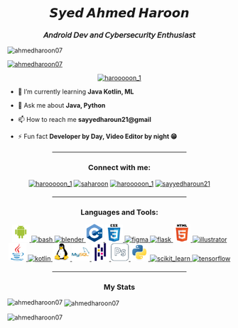 <h1 align="center"> 𝙎𝙮𝙚𝙙 𝘼𝙝𝙢𝙚𝙙 𝙃𝙖𝙧𝙤𝙤𝙣</h1>
<h3 align="center">𝘈𝘯𝘥𝘳𝘰𝘪𝘥 𝘋𝘦𝘷 𝘢𝘯𝘥 𝘊𝘺𝘣𝘦𝘳𝘴𝘦𝘤𝘶𝘳𝘪𝘵𝘺 𝘌𝘯𝘵𝘩𝘶𝘴𝘪𝘢𝘴𝘵</h3>

<p align="left"> <img src="https://komarev.com/ghpvc/?username=ahmedharoon07&label=Profile%20views&color=0e75b6&style=flat" alt="ahmedharoon07" /> </p>

<p align="left"> <a href="https://github.com/ryo-ma/github-profile-trophy"><img src="https://github-profile-trophy.vercel.app/?username=ahmedharoon07" alt="ahmedharoon07" /></a> </p>

<p align="center"> <a href="https://twitter.com/harooooon_1" target="blank"><img src="https://img.shields.io/twitter/follow/harooooon_1?logo=twitter&style=for-the-badge" alt="harooooon_1" /></a> </p>

- 🌱 I’m currently learning **Java Kotlin, ML**

- 💬 Ask me about **Java, Python**

- 📫 How to reach me **sayyedharoun21@gmail**

- ⚡ Fun fact **Developer by Day, Video Editor by night 😁**

  
<hr style="width: 60%; border: 1px solid #eaeaea; margin: 20px auto;">
<h3 align="center">Connect with me:</h3>
<p align="center">
<a href="https://twitter.com/harooooon_1" target="blank"><img align="center" src="https://raw.githubusercontent.com/rahuldkjain/github-profile-readme-generator/master/src/images/icons/Social/twitter.svg" alt="harooooon_1" height="30" width="40" /></a>
<a href="https://linkedin.com/in/saharoon" target="blank"><img align="center" src="https://raw.githubusercontent.com/rahuldkjain/github-profile-readme-generator/master/src/images/icons/Social/linked-in-alt.svg" alt="saharoon" height="30" width="40" /></a>
<a href="https://instagram.com/harooooon_1" target="blank"><img align="center" src="https://raw.githubusercontent.com/rahuldkjain/github-profile-readme-generator/master/src/images/icons/Social/instagram.svg" alt="harooooon_1" height="30" width="40" /></a>
<a href="https://www.hackerrank.com/sayyedharoun21" target="blank"><img align="center" src="https://raw.githubusercontent.com/rahuldkjain/github-profile-readme-generator/master/src/images/icons/Social/hackerrank.svg" alt="sayyedharoun21" height="30" width="40" /></a>
</p>

<hr style="width: 60%; border: 1px solid #eaeaea; margin: 20px auto;">
<h3 align="Center">Languages and Tools:</h3>
<p align="Center"> <a href="https://developer.android.com" target="_blank" rel="noreferrer"> <img src="https://raw.githubusercontent.com/devicons/devicon/master/icons/android/android-original-wordmark.svg" alt="android" width="40" height="40"/> </a> <a href="https://www.gnu.org/software/bash/" target="_blank" rel="noreferrer"> <img src="https://www.vectorlogo.zone/logos/gnu_bash/gnu_bash-icon.svg" alt="bash" width="40" height="40"/> </a> <a href="https://www.blender.org/" target="_blank" rel="noreferrer"> <img src="https://download.blender.org/branding/community/blender_community_badge_white.svg" alt="blender" width="40" height="40"/> </a> <a href="https://www.w3schools.com/cpp/" target="_blank" rel="noreferrer"> <img src="https://raw.githubusercontent.com/devicons/devicon/master/icons/cplusplus/cplusplus-original.svg" alt="cplusplus" width="40" height="40"/> </a> <a href="https://www.w3schools.com/css/" target="_blank" rel="noreferrer"> <img src="https://raw.githubusercontent.com/devicons/devicon/master/icons/css3/css3-original-wordmark.svg" alt="css3" width="40" height="40"/> </a> <a href="https://www.figma.com/" target="_blank" rel="noreferrer"> <img src="https://www.vectorlogo.zone/logos/figma/figma-icon.svg" alt="figma" width="40" height="40"/> </a> <a href="https://flask.palletsprojects.com/" target="_blank" rel="noreferrer"> <img src="https://www.vectorlogo.zone/logos/pocoo_flask/pocoo_flask-icon.svg" alt="flask" width="40" height="40"/> </a> <a href="https://www.w3.org/html/" target="_blank" rel="noreferrer"> <img src="https://raw.githubusercontent.com/devicons/devicon/master/icons/html5/html5-original-wordmark.svg" alt="html5" width="40" height="40"/> </a> <a href="https://www.adobe.com/in/products/illustrator.html" target="_blank" rel="noreferrer"> <img src="https://www.vectorlogo.zone/logos/adobe_illustrator/adobe_illustrator-icon.svg" alt="illustrator" width="40" height="40"/> </a> <a href="https://www.java.com" target="_blank" rel="noreferrer"> <img src="https://raw.githubusercontent.com/devicons/devicon/master/icons/java/java-original.svg" alt="java" width="40" height="40"/> </a> <a href="https://kotlinlang.org" target="_blank" rel="noreferrer"> <img src="https://www.vectorlogo.zone/logos/kotlinlang/kotlinlang-icon.svg" alt="kotlin" width="40" height="40"/> </a> <a href="https://www.linux.org/" target="_blank" rel="noreferrer"> <img src="https://raw.githubusercontent.com/devicons/devicon/master/icons/linux/linux-original.svg" alt="linux" width="40" height="40"/> </a> <a href="https://www.mysql.com/" target="_blank" rel="noreferrer"> <img src="https://raw.githubusercontent.com/devicons/devicon/master/icons/mysql/mysql-original-wordmark.svg" alt="mysql" width="40" height="40"/> </a> <a href="https://pandas.pydata.org/" target="_blank" rel="noreferrer"> <img src="https://raw.githubusercontent.com/devicons/devicon/2ae2a900d2f041da66e950e4d48052658d850630/icons/pandas/pandas-original.svg" alt="pandas" width="40" height="40"/> </a> <a href="https://www.photoshop.com/en" target="_blank" rel="noreferrer"> <img src="https://raw.githubusercontent.com/devicons/devicon/master/icons/photoshop/photoshop-line.svg" alt="photoshop" width="40" height="40"/> </a> <a href="https://www.python.org" target="_blank" rel="noreferrer"> <img src="https://raw.githubusercontent.com/devicons/devicon/master/icons/python/python-original.svg" alt="python" width="40" height="40"/> </a> <a href="https://scikit-learn.org/" target="_blank" rel="noreferrer"> <img src="https://upload.wikimedia.org/wikipedia/commons/0/05/Scikit_learn_logo_small.svg" alt="scikit_learn" width="40" height="40"/> </a> <a href="https://www.tensorflow.org" target="_blank" rel="noreferrer"> <img src="https://www.vectorlogo.zone/logos/tensorflow/tensorflow-icon.svg" alt="tensorflow" width="40" height="40"/> </a> </p>
<hr style="width: 60%; border: 1px solid #eaeaea; margin: 20px auto;">

<h3 align="center"> My Stats </h3>
<p><img align="left" src="https://github-readme-stats.vercel.app/api/top-langs?username=ahmedharoon07&show_icons=true&theme=ambient_gradient&locale=en&layout=compact" alt="ahmedharoon07" /></p>

<p>&nbsp;<img align="center" src="https://github-readme-stats.vercel.app/api?username=ahmedharoon07&show_icons=true&theme=ambient_gradient&locale=en" alt="ahmedharoon07" /></p>

<p><img align="center" src="https://github-readme-streak-stats.herokuapp.com/?user=ahmedharoon07&" alt="ahmedharoon07" /></p>
